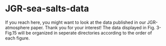# JGR-sea-salts-data
If you reach here, you might want to look at the data published in our JGR-atmosphere paper. Thank you for your interest!
The data displayed in Fig. 3-Fig.15 will be organized in seperate directories according to the order of each figure.
